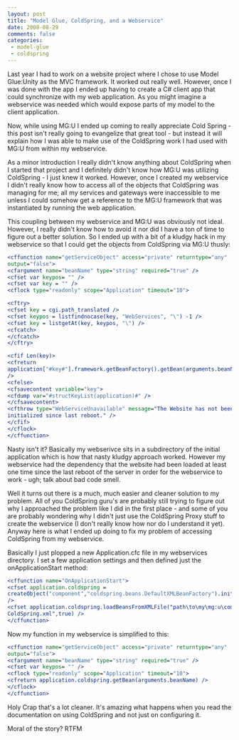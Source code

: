 ```yaml
---
layout: post
title: "Model Glue, ColdSpring, and a Webservice"
date: 2008-08-29
comments: false
categories:
 - model-glue
 - coldspring
---
```

Last year I had to work on a website project where I chose to use Model
Glue:Unity as the MVC framework. It worked out really well. However, once I
was done with the app I ended up having to create a C# client app that could
synchronize with my web application. As you might imagine a webservice was
needed which would expose parts of my model to the client application.

Now, while using MG:U I ended up coming to really appreciate Cold Spring -
this post isn't really going to evangelize that great tool - but instead it
will explain how I was able to make use of the ColdSpring work I had used with
MG:U from within my webservice.

As a minor introduction I really didn't know anything about ColdSpring when I
started that project and I definitely didn't know how MG:U was utilizing
ColdSpring - I just knew it worked. However, once I created my webservice I
didn't really know how to access all of the objects that ColdSpring was
managing for me; all my services and gateways were inaccessible to me unless I
could somehow get a reference to the MG:U framework that was instantiated by
running the web application.

This coupling between my webservice and MG:U was obviously not ideal. However,
I really didn't know how to avoid it nor did I have a ton of time to figure
out a better solution. So I ended up with a bit of a kludgy hack in my
webservice so that I could get the objects from ColdSpring via MG:U thusly:


```cfc
<cffunction name="getServiceObject" access="private" returntype="any"
output="false">
<cfargument name="beanName" type="string" required="true" />
<cfset var keypos= "" />
<cfset var key = "" />
<cflock type="readonly" scope="Application" timeout="10">

<cftry>
<cfset key = cgi.path_translated />
<cfset keypos = listfindnocase(key, "WebServices", "\") -1 />
<cfset key = listgetAt(key, keypos, "\") />
<cfcatch>
</cfcatch>
</cftry>

<cfif Len(key)>
<cfreturn
application["#key#"].framework.getBeanFactory().getBean(arguments.beanName)
/>
<cfelse>
<cfsavecontent variable="key">
<cfdump var="#structKeyList(application)#" />
</cfsavecontent>
<cfthrow type="WebServiceUnavailable" message="The Website has not been
initialized since last reboot." />
</cfif>
</cflock>
</cffunction>

```


Nasty isn't it? Basically my webserivce sits in a subdirectory of the initial
application which is how that nasty kludgy approach worked. However my
webservice had the dependency that the website had been loaded at least one
time since the last reboot of the server in order for the webservice to work -
ugh; talk about bad code smell.

Well it turns out there is a much, much easier and cleaner solution to my
problem. All of you ColdSpring guru's are probably still trying to figure out
why I approached the problem like I did in the first place - and some of you
are probably wondering why I didn't just use the ColdSpring Proxy stuff to
create the webservice (I don't really know how nor do I understand it yet).
Anyway here is what I ended up doing to fix my problem of accessing ColdSpring
from my webservice.

Basically I just plopped a new Application.cfc file in my webservices
directory. I set a few application settings and then defined just the
onApplicationStart method:


```cfc
<cffunction name="OnApplicationStart">
<cfset application.coldspring =
createObject("component","coldspring.beans.DefaultXMLBeanFactory").init()
/>
<cfset application.coldspring.loadBeansFromXMLFile("path\to\my\mg:u\config\
ColdSpring.xml",true) />
</cffunction>

```


Now my function in my webservice is simplified to this:


```cfc
<cffunction name="getServiceObject" access="private" returntype="any"
output="false">
<cfargument name="beanName" type="string" required="true" />
<cfset var keypos= "" />
<cflock type="readonly" scope="Application" timeout="10">
<cfreturn application.coldspring.getBean(arguments.beanName) />
</cflock>
</cffunction>

```


Holy Crap that's a lot cleaner. It's amazing what happens when you read the
documentation on using ColdSpring and not just on configuring it.

Moral of the story? RTFM

